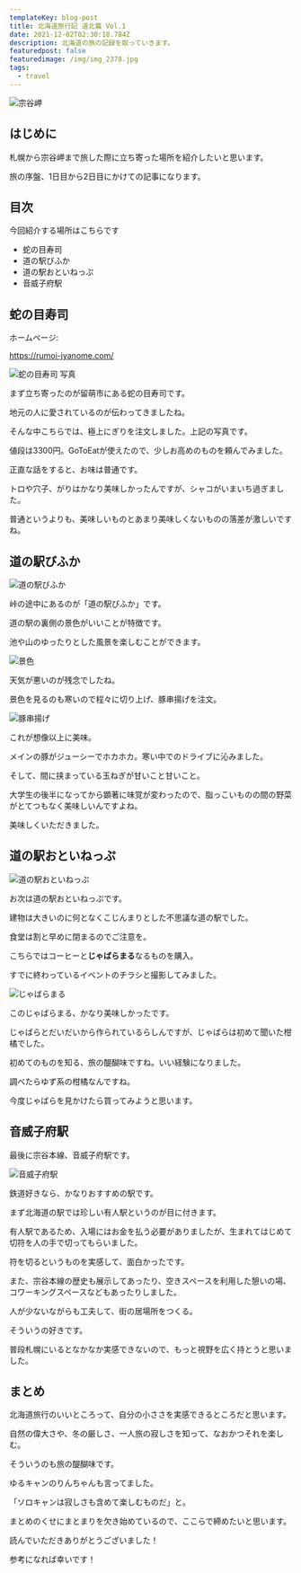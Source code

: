 ```yaml
---
templateKey: blog-post
title: 北海道旅行記 道北篇 Vol.1
date: 2021-12-02T02:30:18.784Z
description: 北海道の旅の記録を取っていきます。
featuredpost: false
featuredimage: /img/img_2378.jpg
tags:
  - travel
---
```

![宗谷岬](/img/img_2378.jpg "宗谷岬")

## はじめに

札幌から宗谷岬まで旅した際に立ち寄った場所を紹介したいと思います。

旅の序盤、1日目から2日目にかけての記事になります。

## 目次

今回紹介する場所はこちらです

* 蛇の目寿司
* 道の駅びふか
* 道の駅おといねっぷ
* 音威子府駅

## 蛇の目寿司

ホームページ: 

<https://rumoi-jyanome.com/>

![蛇の目寿司 写真](/img/img_2319.jpg "蛇の目寿司 写真")

まず立ち寄ったのが留萌市にある蛇の目寿司です。

地元の人に愛されているのが伝わってきましたね。

そんな中こちらでは、極上にぎりを注文しました。上記の写真です。

値段は3300円。GoToEatが使えたので、少しお高めのものを頼んでみました。

正直な話をすると、お味は普通です。

トロや穴子、がりはかなり美味しかったんですが、シャコがいまいち過ぎました。

普通というよりも、美味しいものとあまり美味しくないものの落差が激しいですね。





## 道の駅びふか

![道の駅びふか](/img/img_2330.jpg "道の駅びふか")

峠の途中にあるのが「道の駅びふか」です。

道の駅の裏側の景色がいいことが特徴です。

池や山のゆったりとした風景を楽しむことができます。

![景色](/img/img_2333.jpg "景色")

天気が悪いのが残念でしたね。

景色を見るのも寒いので程々に切り上げ、豚串揚げを注文。



![豚串揚げ](/img/img_2329.jpg "豚串揚げ")

これが想像以上に美味。

メインの豚がジューシーでホカホカ。寒い中でのドライブに沁みました。

そして、間に挟まっている玉ねぎが甘いこと甘いこと。

大学生の後半になってから顕著に味覚が変わったので、脂っこいものの間の野菜がとてつもなく美味しいんですよね。



美味しくいただきました。



## 道の駅おといねっぷ

![道の駅おといねっぷ](/img/img_2336.jpg "道の駅おといねっぷ")

お次は道の駅おといねっぷです。

建物は大きいのに何となくこじんまりとした不思議な道の駅でした。

食堂は割と早めに閉まるのでご注意を。

こちらではコーヒーと**じゃばらまる**なるものを購入。

すでに終わっているイベントのチラシと撮影してみました。

![じゃばらまる](/img/img_2337.jpg "じゃばらまる")

このじゃばらまる、かなり美味しかったです。

じゃばらとだいだいから作られているらしんですが、じゃばらは初めて聞いた柑橘でした。

初めてのものを知る、旅の醍醐味ですね。いい経験になりました。

調べたらゆず系の柑橘なんですね。

今度じゃばらを見かけたら買ってみようと思います。



## 音威子府駅

最後に宗谷本線、音威子府駅です。

![音威子府駅](/img/img_2362.jpg "音威子府駅")

鉄道好きなら、かなりおすすめの駅です。

まず北海道の駅では珍しい有人駅というのが目に付きます。

有人駅であるため、入場にはお金を払う必要がありましたが、生まれてはじめて切符を人の手で切ってもらいました。

符を切るというものを実感して、面白かったです。



また、宗谷本線の歴史も展示してあったり、空きスペースを利用した憩いの場、コワーキングスペースなどもあったりしました。

人が少ないながらも工夫して、街の居場所をつくる。

そういうの好きです。

普段札幌にいるとなかなか実感できないので、もっと視野を広く持とうと思いました。


## まとめ

北海道旅行のいいところって、自分の小ささを実感できるところだと思います。

自然の偉大さや、冬の厳しさ、一人旅の寂しさを知って、なおかつそれを楽しむ。

そういうのも旅の醍醐味です。

ゆるキャンのりんちゃんも言ってました。

「ソロキャンは寂しさも含めて楽しむものだ」と。

まとめのくせにまとまりを欠き始めているので、ここらで締めたいと思います。

読んでいただきありがとうございました！

参考になれば幸いです！
